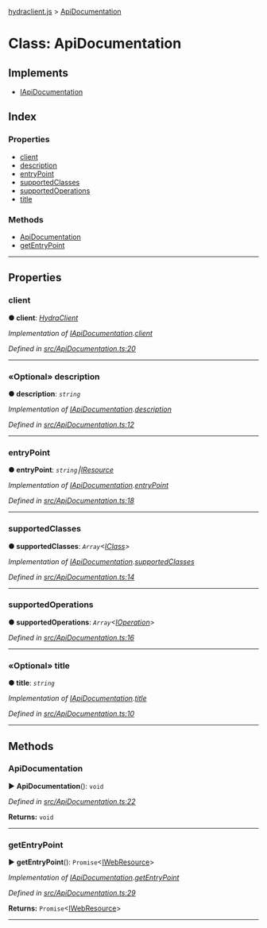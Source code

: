 [hydraclient.js](../README.md) > [ApiDocumentation](../classes/apidocumentation.md)



# Class: ApiDocumentation

## Implements

* [IApiDocumentation](../interfaces/iapidocumentation.md)

## Index

### Properties

* [client](apidocumentation.md#client)
* [description](apidocumentation.md#description)
* [entryPoint](apidocumentation.md#entrypoint)
* [supportedClasses](apidocumentation.md#supportedclasses)
* [supportedOperations](apidocumentation.md#supportedoperations)
* [title](apidocumentation.md#title)


### Methods

* [ApiDocumentation](apidocumentation.md#apidocumentation-1)
* [getEntryPoint](apidocumentation.md#getentrypoint)



---
## Properties
<a id="client"></a>

###  client

**●  client**:  *[HydraClient](hydraclient.md)* 

*Implementation of [IApiDocumentation](../interfaces/iapidocumentation.md).[client](../interfaces/iapidocumentation.md#client)*

*Defined in [src/ApiDocumentation.ts:20](https://github.com/HydraCG/Heracles.ts/blob/master/src/ApiDocumentation.ts#L20)*





___

<a id="description"></a>

### «Optional» description

**●  description**:  *`string`* 

*Implementation of [IApiDocumentation](../interfaces/iapidocumentation.md).[description](../interfaces/iapidocumentation.md#description)*

*Defined in [src/ApiDocumentation.ts:12](https://github.com/HydraCG/Heracles.ts/blob/master/src/ApiDocumentation.ts#L12)*





___

<a id="entrypoint"></a>

###  entryPoint

**●  entryPoint**:  *`string`⎮[IResource](../interfaces/iresource.md)* 

*Implementation of [IApiDocumentation](../interfaces/iapidocumentation.md).[entryPoint](../interfaces/iapidocumentation.md#entrypoint)*

*Defined in [src/ApiDocumentation.ts:18](https://github.com/HydraCG/Heracles.ts/blob/master/src/ApiDocumentation.ts#L18)*





___

<a id="supportedclasses"></a>

###  supportedClasses

**●  supportedClasses**:  *`Array`<[IClass](../interfaces/iclass.md)>* 

*Implementation of [IApiDocumentation](../interfaces/iapidocumentation.md).[supportedClasses](../interfaces/iapidocumentation.md#supportedclasses)*

*Defined in [src/ApiDocumentation.ts:14](https://github.com/HydraCG/Heracles.ts/blob/master/src/ApiDocumentation.ts#L14)*





___

<a id="supportedoperations"></a>

###  supportedOperations

**●  supportedOperations**:  *`Array`<[IOperation](../interfaces/ioperation.md)>* 

*Defined in [src/ApiDocumentation.ts:16](https://github.com/HydraCG/Heracles.ts/blob/master/src/ApiDocumentation.ts#L16)*





___

<a id="title"></a>

### «Optional» title

**●  title**:  *`string`* 

*Implementation of [IApiDocumentation](../interfaces/iapidocumentation.md).[title](../interfaces/iapidocumentation.md#title)*

*Defined in [src/ApiDocumentation.ts:10](https://github.com/HydraCG/Heracles.ts/blob/master/src/ApiDocumentation.ts#L10)*





___


## Methods
<a id="apidocumentation-1"></a>

###  ApiDocumentation

► **ApiDocumentation**(): `void`




*Defined in [src/ApiDocumentation.ts:22](https://github.com/HydraCG/Heracles.ts/blob/master/src/ApiDocumentation.ts#L22)*





**Returns:** `void`





___

<a id="getentrypoint"></a>

###  getEntryPoint

► **getEntryPoint**(): `Promise`<[IWebResource](../interfaces/iwebresource.md)>




*Implementation of [IApiDocumentation](../interfaces/iapidocumentation.md).[getEntryPoint](../interfaces/iapidocumentation.md#getentrypoint)*

*Defined in [src/ApiDocumentation.ts:29](https://github.com/HydraCG/Heracles.ts/blob/master/src/ApiDocumentation.ts#L29)*





**Returns:** `Promise`<[IWebResource](../interfaces/iwebresource.md)>





___


